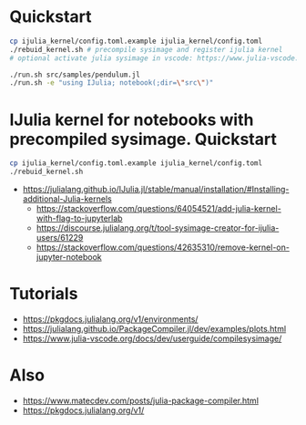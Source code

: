 
# Quickstart

```bash
cp ijulia_kernel/config.toml.example ijulia_kernel/config.toml
./rebuid_kernel.sh # precompile sysimage and register ijulia kernel
# optional activate julia sysimage in vscode: https://www.julia-vscode.org/docs/dev/userguide/compilesysimage/

./run.sh src/samples/pendulum.jl
./run.sh -e "using IJulia; notebook(;dir=\"src\")"
```


# IJulia kernel for notebooks with precompiled sysimage. Quickstart

```bash
cp ijulia_kernel/config.toml.example ijulia_kernel/config.toml
./rebuid_kernel.sh
```

- https://julialang.github.io/IJulia.jl/stable/manual/installation/#Installing-additional-Julia-kernels
  + https://stackoverflow.com/questions/64054521/add-julia-kernel-with-flag-to-jupyterlab
  + https://discourse.julialang.org/t/tool-sysimage-creator-for-ijulia-users/61229
  + https://stackoverflow.com/questions/42635310/remove-kernel-on-jupyter-notebook

# Tutorials

- https://pkgdocs.julialang.org/v1/environments/
- https://julialang.github.io/PackageCompiler.jl/dev/examples/plots.html
- https://www.julia-vscode.org/docs/dev/userguide/compilesysimage/

# Also

- https://www.matecdev.com/posts/julia-package-compiler.html
- https://pkgdocs.julialang.org/v1/
